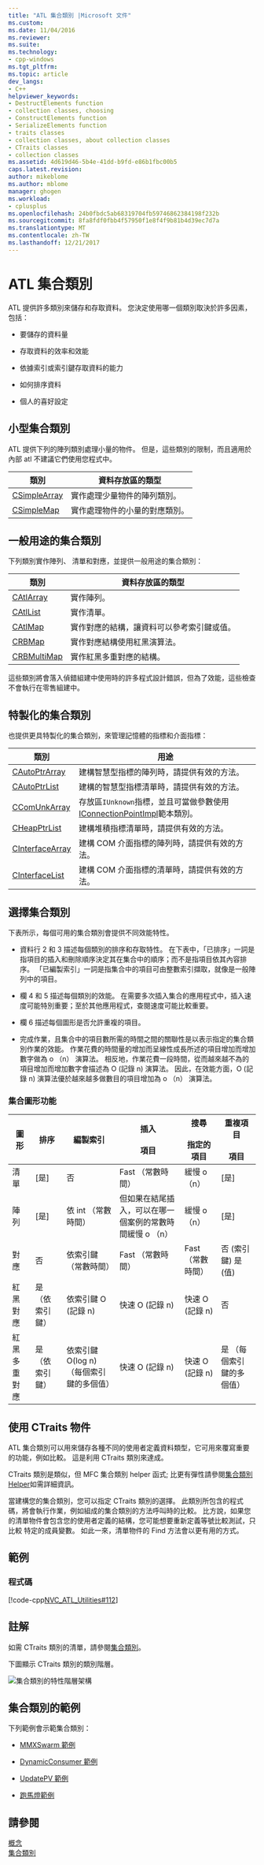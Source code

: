 ```yaml
---
title: "ATL 集合類別 |Microsoft 文件"
ms.custom: 
ms.date: 11/04/2016
ms.reviewer: 
ms.suite: 
ms.technology:
- cpp-windows
ms.tgt_pltfrm: 
ms.topic: article
dev_langs:
- C++
helpviewer_keywords:
- DestructElements function
- collection classes, choosing
- ConstructElements function
- SerializeElements function
- traits classes
- collection classes, about collection classes
- CTraits classes
- collection classes
ms.assetid: 4d619d46-5b4e-41dd-b9fd-e86b1fbc00b5
caps.latest.revision: 
author: mikeblome
ms.author: mblome
manager: ghogen
ms.workload:
- cplusplus
ms.openlocfilehash: 24b0fbdc5ab68319704fb59746862384198f232b
ms.sourcegitcommit: 8fa8fdf0fbb4f57950f1e8f4f9b81b4d39ec7d7a
ms.translationtype: MT
ms.contentlocale: zh-TW
ms.lasthandoff: 12/21/2017
---
```

# <a name="atl-collection-classes"></a>ATL 集合類別
ATL 提供許多類別來儲存和存取資料。 您決定使用哪一個類別取決於許多因素，包括：  
  
-   要儲存的資料量  
  
-   存取資料的效率和效能  
  
-   依據索引或索引鍵存取資料的能力  
  
-   如何排序資料  
  
-   個人的喜好設定  
  
## <a name="small-collection-classes"></a>小型集合類別  
 ATL 提供下列的陣列類別處理小量的物件。 但是，這些類別的限制，而且適用於內部 atl 不建議它們使用您程式中。  
  
|類別|資料存放區的類型|  
|-----------|--------------------------|  
|[CSimpleArray](../atl/reference/csimplearray-class.md)|實作處理少量物件的陣列類別。|  
|[CSimpleMap](../atl/reference/csimplemap-class.md)|實作處理物件的小量的對應類別。|  
  
## <a name="general-purpose-collection-classes"></a>一般用途的集合類別  
 下列類別實作陣列、 清單和對應，並提供一般用途的集合類別：  
  
|類別|資料存放區的類型|  
|-----------|--------------------------|  
|[CAtlArray](../atl/reference/catlarray-class.md)|實作陣列。|  
|[CAtlList](../atl/reference/catllist-class.md)|實作清單。|  
|[CAtlMap](../atl/reference/catlmap-class.md)|實作對應的結構，讓資料可以參考索引鍵或值。|  
|[CRBMap](../atl/reference/crbmap-class.md)|實作對應結構使用紅黑演算法。|  
|[CRBMultiMap](../atl/reference/crbmultimap-class.md)|實作紅黑多重對應的結構。|  
  
 這些類別將會落入偵錯組建中使用時的許多程式設計錯誤，但為了效能，這些檢查不會執行在零售組建中。  
  
## <a name="specialized-collection-classes"></a>特製化的集合類別  
 也提供更具特製化的集合類別，來管理記憶體的指標和介面指標：  
  
|類別|用途|  
|-----------|-------------|  
|[CAutoPtrArray](../atl/reference/cautoptrarray-class.md)|建構智慧型指標的陣列時，請提供有效的方法。|  
|[CAutoPtrList](../atl/reference/cautoptrlist-class.md)|建構的智慧型指標清單時，請提供有效的方法。|  
|[CComUnkArray](../atl/reference/ccomunkarray-class.md)|存放區`IUnknown`指標，並且可當做參數使用[IConnectionPointImpl](../atl/reference/iconnectionpointimpl-class.md)範本類別。|  
|[CHeapPtrList](../atl/reference/cheapptrlist-class.md)|建構堆積指標清單時，請提供有效的方法。|  
|[CInterfaceArray](../atl/reference/cinterfacearray-class.md)|建構 COM 介面指標的陣列時，請提供有效的方法。|  
|[CInterfaceList](../atl/reference/cinterfacelist-class.md)|建構 COM 介面指標的清單時，請提供有效的方法。|  
  
## <a name="choosing-a-collection-class"></a>選擇集合類別  
 下表所示，每個可用的集合類別會提供不同效能特性。  
  
-   資料行 2 和 3 描述每個類別的排序和存取特性。 在下表中，「已排序」一詞是指項目的插入和刪除順序決定其在集合中的順序；而不是指項目依其內容排序。 「已編製索引」一詞是指集合中的項目可由整數索引擷取，就像是一般陣列中的項目。  
  
-   欄 4 和 5 描述每個類別的效能。 在需要多次插入集合的應用程式中，插入速度可能特別重要；至於其他應用程式，查閱速度可能比較重要。  
  
-   欄 6 描述每個圖形是否允許重複的項目。  
  
-   完成作業，且集合中的項目數所需的時間之間的關聯性是以表示指定的集合類別作業的效能。 作業花費的時間量的增加而呈線性成長所述的項目增加而增加數字做為 o （n） 演算法。 相反地，作業花費一段時間，從而越來越不為的項目增加而增加數字會描述為 O (記錄 n) 演算法。 因此，在效能方面，O (記錄 n) 演算法優於越來越多做數目的項目增加為 o （n） 演算法。  
  
### <a name="collection-shape-features"></a>集合圖形功能  
  
|圖形|排序|編製索引|插入<br /><br /> 項目|搜尋<br /><br /> 指定的項目|重複項目<br /><br /> 項目|  
|-----------|--------------|--------------|---------------------------|--------------------------------------|-----------------------------|  
|清單|[是]|否|Fast （常數時間）|緩慢 o （n）|[是]|  
|陣列|[是]|依 int （常數時間）|但如果在結尾插入，可以在哪一個案例的常數時間緩慢 o （n）|緩慢 o （n）|[是]|  
|對應|否|依索引鍵 （常數時間）|Fast （常數時間）|Fast （常數時間）|否 (索引鍵) 是 (值)|  
|紅黑對應|是 （依索引鍵）|依索引鍵 O (記錄 n)|快速 O (記錄 n)|快速 O (記錄 n)|否|  
|紅黑多重對應|是 （依索引鍵）|依索引鍵 O(log n) （每個索引鍵的多個值）|快速 O (記錄 n)|快速 O (記錄 n)|是 （每個索引鍵的多個值）|  
  
## <a name="using-ctraits-objects"></a>使用 CTraits 物件  
 ATL 集合類別可以用來儲存各種不同的使用者定義資料類型，它可用來覆寫重要的功能，例如比較。 這是利用 CTraits 類別來達成。  
  
 CTraits 類別是類似，但 MFC 集合類別 helper 函式; 比更有彈性請參閱[集合類別 Helper](../mfc/reference/collection-class-helpers.md)如需詳細資訊。  
  
 當建構您的集合類別，您可以指定 CTraits 類別的選擇。 此類別所包含的程式碼，將會執行作業，例如組成的集合類別的方法呼叫時的比較。 比方說，如果您的清單物件會包含您的使用者定義的結構，您可能想要重新定義等號比較測試，只比較 特定的成員變數。 如此一來，清單物件的 Find 方法會以更有用的方式。  
  
## <a name="example"></a>範例  
  
### <a name="code"></a>程式碼  
 [!code-cpp[NVC_ATL_Utilities#112](../atl/codesnippet/cpp/atl-collection-classes_1.cpp)]  
  
## <a name="comments"></a>註解  
 如需 CTraits 類別的清單，請參閱[集合類別](../atl/collection-classes.md)。  
  
 下圖顯示 CTraits 類別的類別階層。  
  
 ![集合類別的特性階層架構](../atl/media/vctraitscollectionclasseshierarchy.gif "vctraitscollectionclasseshierarchy")  
  
## <a name="collection-classes-samples"></a>集合類別的範例  
 下列範例會示範集合類別：  
  
-   [MMXSwarm 範例](../visual-cpp-samples.md)  
  
-   [DynamicConsumer 範例](../visual-cpp-samples.md)  
  
-   [UpdatePV 範例](../visual-cpp-samples.md)  
  
-   [跑馬燈範例](../visual-cpp-samples.md)  
  
## <a name="see-also"></a>請參閱  
 [概念](../atl/active-template-library-atl-concepts.md)   
 [集合類別](../atl/collection-classes.md)

